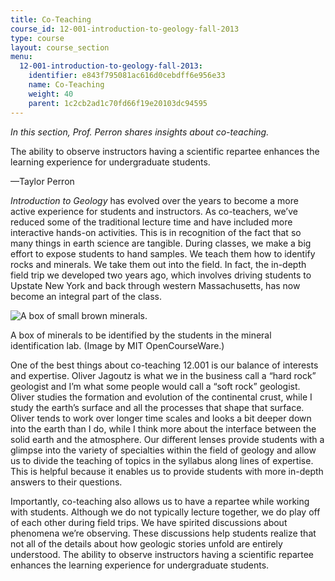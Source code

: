 ```yaml
---
title: Co-Teaching
course_id: 12-001-introduction-to-geology-fall-2013
type: course
layout: course_section
menu:
  12-001-introduction-to-geology-fall-2013:
    identifier: e843f795081ac616d0cebdff6e956e33
    name: Co-Teaching
    weight: 40
    parent: 1c2cb2ad1c70fd66f19e20103dc94595
---
```

_In this section, Prof. Perron shares insights about co-teaching._

The ability to observe instructors having a scientific repartee enhances the learning experience for undergraduate students.

—Taylor Perron

_Introduction to Geology_ has evolved over the years to become a more active experience for students and instructors. As co-teachers, we’ve reduced some of the traditional lecture time and have included more interactive hands-on activities. This is in recognition of the fact that so many things in earth science are tangible. During classes, we make a big effort to expose students to hand samples. We teach them how to identify rocks and minerals. We take them out into the field. In fact, the in-depth field trip we developed two years ago, which involves driving students to Upstate New York and back through western Massachusetts, has now become an integral part of the class.

![A box of small brown minerals.](https://open-learning-course-data-ci.s3.amazonaws.com/12-001-introduction-to-geology-fall-2013/884ed8a126caebc0bc2a972fb7db9f04_12-001_co-teach1.jpg)  

A box of minerals to be identified by the students in the mineral identification lab. (Image by MIT OpenCourseWare.)

One of the best things about co-teaching 12.001 is our balance of interests and expertise. Oliver Jagoutz is what we in the business call a “hard rock” geologist and I’m what some people would call a “soft rock” geologist. Oliver studies the formation and evolution of the continental crust, while I study the earth’s surface and all the processes that shape that surface. Oliver tends to work over longer time scales and looks a bit deeper down into the earth than I do, while I think more about the interface between the solid earth and the atmosphere. Our different lenses provide students with a glimpse into the variety of specialties within the field of geology and allow us to divide the teaching of topics in the syllabus along lines of expertise. This is helpful because it enables us to provide students with more in-depth answers to their questions.

Importantly, co-teaching also allows us to have a repartee while working with students. Although we do not typically lecture together, we do play off of each other during field trips. We have spirited discussions about phenomena we’re observing. These discussions help students realize that not all of the details about how geologic stories unfold are entirely understood. The ability to observe instructors having a scientific repartee enhances the learning experience for undergraduate students.